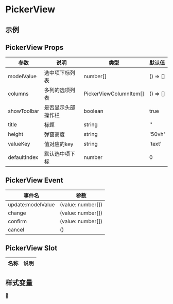 # PickerView

## 示例

<!--codes start-->
<!--codes end-->

## PickerView Props

<!--props start-->

| 参数 | 说明 | 类型 | 默认值 |
| --- | ----- | --- | --- |
| modelValue | 选中项下标列表 | number[] |  () => [] |
| columns | 多列的选项列表 | PickerViewColumnItem[] |  () => [] |
| showToolbar | 是否显示头部操作栏 | boolean |  true |
| title | 标题 | string |  '' |
| height | 弹窗高度 | string |  '50vh' |
| valueKey | 值对应的key | string |  'text' |
| defaultIndex | 默认选中项下标 | number |  0 |

<!--props end-->

## PickerView Event

<!--event start-->

| 事件名 | 参数 |
| --- | --- |
| update:modelValue | (value: number[])  |
| change | (value: number[])  |
| confirm | (value: number[])  |
| cancel | ()  |

<!--event end-->

## PickerView Slot

<!--slot start-->

| 名称 | 说明 |
| --- | --- |


<!--slot end-->

## 样式变量

<!--cssVar start-->

:see_no_evil:

<!--cssVar end-->

